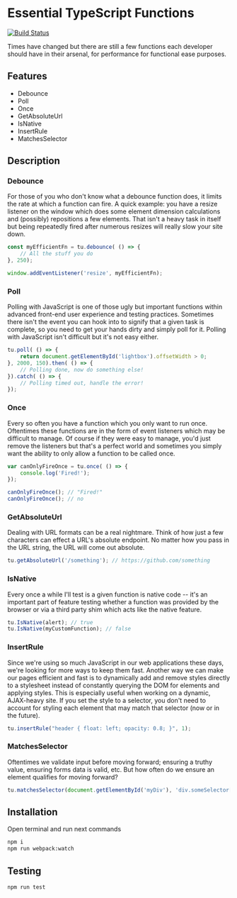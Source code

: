 # Essential TypeScript Functions

[![Build Status](https://travis-ci.org/vladborsh/ts-essential-util.svg?branch=master)](https://travis-ci.org/vladborsh/ts-essential-util)

Times have changed but there are still a few functions each developer should have in their arsenal, for performance for functional ease purposes.

## Features

* Debounce
* Poll
* Once
* GetAbsoluteUrl
* IsNative
* InsertRule
* MatchesSelector

## Description

### Debounce

For those of you who don't know what a debounce function does, it limits the rate at which a function can fire. A quick example:  you have a resize listener on the window which does some element dimension calculations and (possibly)  repositions a few elements.  That isn't a heavy task in itself but being repeatedly fired after numerous resizes will really slow your site down. 

``` javascript
const myEfficientFn = tu.debounce( () => {
    // All the stuff you do
}, 250);

window.addEventListener('resize', myEfficientFn);
```

### Poll

Polling with JavaScript is one of those ugly but important functions within advanced front-end user experience and testing practices.  Sometimes there isn't the event you can hook into to signify that a given task is complete, so you need to get your hands dirty and simply poll for it.  Polling with JavaScript isn't difficult but it's not easy either.

``` javascript
tu.poll( () => {
    return document.getElementById('lightbox').offsetWidth > 0;
}, 2000, 150).then( () => {
    // Polling done, now do something else!
}).catch( () => {
    // Polling timed out, handle the error!
});
```

### Once

Every so often you have a function which you only want to run once.  Oftentimes these functions are in the form of event listeners which may be difficult to manage.  Of course if they were easy to manage, you'd just remove the listeners but that's a perfect world and sometimes you simply want the ability to only allow a function to be called once. 

``` javascript
var canOnlyFireOnce = tu.once( () => {
    console.log('Fired!');
});

canOnlyFireOnce(); // "Fired!"
canOnlyFireOnce(); // no
```

### GetAbsoluteUrl

Dealing with URL formats can be a real nightmare.  Think of how just a few characters can effect a URL's absolute endpoint. No matter how you pass in the URL string, the URL will come out absolute.

``` javascript
tu.getAbsoluteUrl('/something'); // https://github.com/something
```

### IsNative

Every once a while I'll test is a given function is native code -- it's an important part of feature testing whether a function was provided by the browser or via a third party shim which acts like the native feature. 

``` javascript
tu.IsNative(alert); // true
tu.IsNative(myCustomFunction); // false
```

### InsertRule

Since we're using so much JavaScript in our web applications these days, we're looking for more ways to keep them fast. Another way we can make our pages efficient and fast is to dynamically add and remove styles directly to a stylesheet instead of constantly querying the DOM for elements and applying styles. This is especially useful when working on a dynamic, AJAX-heavy site.  If you set the style to a selector, you don't need to account for styling each element that may match that selector (now or in the future).

``` javascript
tu.insertRule("header { float: left; opacity: 0.8; }", 1);
```

### MatchesSelector

Oftentimes we validate input before moving forward; ensuring a truthy value, ensuring forms data is valid, etc.  But how often do we ensure an element qualifies for moving forward?

``` javascript
tu.matchesSelector(document.getElementById('myDiv'), 'div.someSelector[some-attribute=true]');
```

## Installation

Open terminal and run next commands

```sh
npm i
npm run webpack:watch
```

## Testing 

```sh
npm run test
```